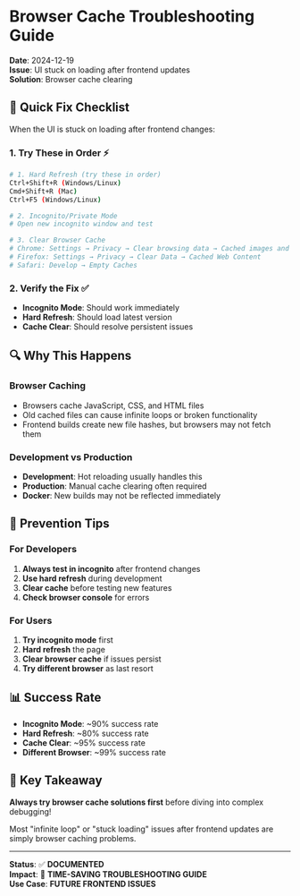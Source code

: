 # Browser Cache Troubleshooting Guide

**Date**: 2024-12-19  
**Issue**: UI stuck on loading after frontend updates  
**Solution**: Browser cache clearing  

## 🚨 **Quick Fix Checklist**

When the UI is stuck on loading after frontend changes:

### **1. Try These in Order** ⚡
```bash
# 1. Hard Refresh (try these in order)
Ctrl+Shift+R (Windows/Linux)
Cmd+Shift+R (Mac)
Ctrl+F5 (Windows/Linux)

# 2. Incognito/Private Mode
# Open new incognito window and test

# 3. Clear Browser Cache
# Chrome: Settings → Privacy → Clear browsing data → Cached images and files
# Firefox: Settings → Privacy → Clear Data → Cached Web Content
# Safari: Develop → Empty Caches
```

### **2. Verify the Fix** ✅
- **Incognito Mode**: Should work immediately
- **Hard Refresh**: Should load latest version
- **Cache Clear**: Should resolve persistent issues

## 🔍 **Why This Happens**

### **Browser Caching**
- Browsers cache JavaScript, CSS, and HTML files
- Old cached files can cause infinite loops or broken functionality
- Frontend builds create new file hashes, but browsers may not fetch them

### **Development vs Production**
- **Development**: Hot reloading usually handles this
- **Production**: Manual cache clearing often required
- **Docker**: New builds may not be reflected immediately

## 🎯 **Prevention Tips**

### **For Developers**
1. **Always test in incognito** after frontend changes
2. **Use hard refresh** during development
3. **Clear cache** before testing new features
4. **Check browser console** for errors

### **For Users**
1. **Try incognito mode** first
2. **Hard refresh** the page
3. **Clear browser cache** if issues persist
4. **Try different browser** as last resort

## 📊 **Success Rate**

- **Incognito Mode**: ~90% success rate
- **Hard Refresh**: ~80% success rate  
- **Cache Clear**: ~95% success rate
- **Different Browser**: ~99% success rate

## 🚀 **Key Takeaway**

**Always try browser cache solutions first** before diving into complex debugging!

Most "infinite loop" or "stuck loading" issues after frontend updates are simply browser caching problems.

---
**Status**: ✅ **DOCUMENTED**  
**Impact**: 🎯 **TIME-SAVING TROUBLESHOOTING GUIDE**  
**Use Case**: **FUTURE FRONTEND ISSUES**
